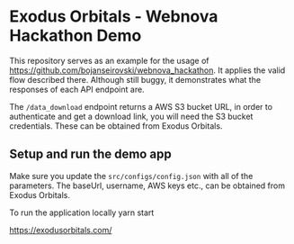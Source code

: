 # Exodus Orbitals - Webnova Hackathon Demo

This repository serves as an example for the usage of https://github.com/bojanseirovski/webnova_hackathon. It applies the valid flow described there.
Although still buggy, it demonstrates what the responses of each API endpoint are.

The ```/data_download``` endpoint returns a AWS S3 bucket URL, in order to authenticate and get a download link, you will need the S3 bucket credentials.
These can be obtained from Exodus Orbitals.

## Setup and run the demo app
Make sure you update the ```src/configs/config.json``` with all of the parameters. 
The baseUrl, username, AWS keys etc., can be obtained from Exodus Orbitals.

To run the application locally
    yarn start


https://exodusorbitals.com/

